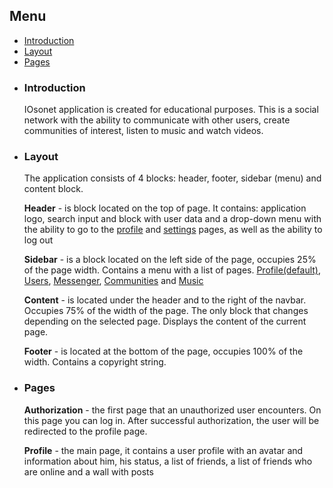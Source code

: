 <h2>Menu</h2>
<ul>
  <li><a href="#io-intro">Introduction</a></li>
  <li><a href="#io-blocks">Layout</a></li>
  <li><a href="#io-pages">Pages</a></li>
</ul>

<ul>
  <li id="io-intro">
    <h3>Introduction</h3>
    <p>
      IOsonet application is created for educational purposes. This is a social network with the ability to communicate with other users, create communities of interest, listen to music and watch videos.
    </p>
  </li>
  <li id="io-blocks">
    <h3>Layout</h3>
    <p>
      The application consists of 4 blocks: header, footer, sidebar (menu) and content block.
    </p>
    <p>
      <strong>Header</strong> - is block located on the top of page. It contains: application logo, search input and block with user data and a drop-down menu with the ability to go to the <a href="#io-profile-page">profile</a> and <a href="#io-settings-page">settings</a> pages, as well as the ability to log out
    </p>
    <p>
      <strong>Sidebar</strong> - is a block located on the left side of the page, occupies 25% of the page width. Contains a menu with a list of pages. <a href="#io-profile-page">Profile(default)</a>, <a href="#io-users-page">Users</a>, <a href="#io-messenger-page">Messenger</a>, <a href="#io-communitioes-page">Communities</a> and <a href="#io-music-page">Music</a>
    </p>
    <p>
      <strong>Content</strong> - is located under the header and to the right of the navbar. Occupies 75% of the width of the page. The only block that changes depending on the selected page. Displays the content of the current page.
    </p>
    <p>
      <strong>Footer</strong> - is located at the bottom of the page, occupies 100% of the width. Contains a copyright string.
    </p> 
  </li>
  <li id="io-page">
    <h3>Pages</h3>
    <p id="io-auth-page">
      <strong>Authorization</strong> - the first page that an unauthorized user encounters. On this page you can log in. After successful authorization, the user will be redirected to the profile page.
    </p>
    <p id="io-profile-page">
      <strong>Profile</strong> - the main page, it contains a user profile with an avatar and information about him, his status, a list of friends, a list of friends who are online and a wall with posts
    </p>
  </li>
</ul>
